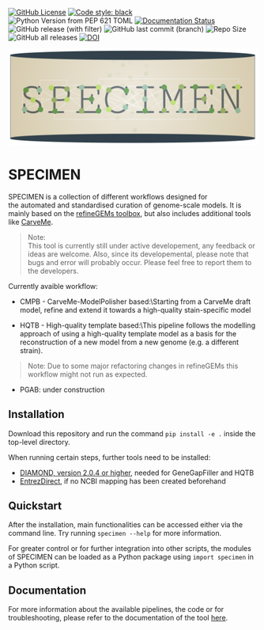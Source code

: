 [![GitHub License](https://img.shields.io/github/license/draeger-lab/specimen)](https://opensource.org/license/GPL-3.0)
[![Code style: black](https://img.shields.io/badge/code%20style-black-000000.svg)](https://github.com/psf/black)
![Python Version from PEP 621 TOML](https://img.shields.io/python/required-version-toml?tomlFilePath=https%3A%2F%2Fraw.githubusercontent.com%2Fdraeger-lab%2Fspecimen%2Fmain%2Fpyproject.toml)
[![Documentation Status](https://readthedocs.org/projects/specimen/badge/?version=latest)](https://specimen.readthedocs.io/en/latest/?badge=latest)
![GitHub release (with filter)](https://img.shields.io/github/v/release/draeger-lab/specimen?logo=github&label=SPECIMEN&color=B4A069&style=flat-square&include_prereleases)
![GitHub last commit (branch)](https://img.shields.io/github/last-commit/draeger-lab/specimen/main)
![Repo Size](https://img.shields.io/github/repo-size/draeger-lab/specimen)
![GitHub all releases](https://img.shields.io/github/downloads/draeger-lab/specimen/total?logo=github&label=GitHub%20downloads)
[![DOI](https://zenodo.org/badge/DOI/10.5281/zenodo.12723500.svg)](https://doi.org/10.5281/zenodo.12723500)

![Logo of SPECIMEN](docs/source/images/LogoSPECIMEN.png)

# SPECIMEN

SPECIMEN is a collection of different workflows designed for the automated and standardised curation of genome-scale models. It is mainly based on the [refineGEMs toolbox](https://github.com/draeger-lab/refinegems/tree/main), but also includes additional tools like [CarveMe](https://carveme.readthedocs.io/en/latest/).

> Note: <br> 
  This tool is currently still under active developement, any feedback or ideas are welcome. Also, since its developemental, please note that bugs and error will probably occur. Please feel free to report them to the developers.

Currently avaible workflow:

- CMPB - CarveMe-ModelPolisher based:\\Starting from a CarveMe draft model, refine and extend it towards a high-quality stain-specific model

- HQTB - High-quality template based:\\This pipeline follows the modelling approach of using a high-quality template model as a basis for the reconstruction of a new model from a new genome (e.g. a different strain). 

> Note: Due to some major refactoring changes in refineGEMs this workflow might not run as expected.

- PGAB: under construction

## Installation  

Download this repository and run the command `pip install -e .` inside the top-level directory.     

When running certain steps, further tools need to be installed:

- [DIAMOND, version 2.0.4 or higher](https://github.com/bbuchfink/diamond), needed for GeneGapFiller and HQTB
- [EntrezDirect](https://www.ncbi.nlm.nih.gov/books/NBK179288/), if no NCBI mapping has been created beforehand

## Quickstart

After the installation, main functionalities can be accessed either via the command line. Try running `specimen --help` for more information.

For greater control or for further integration into other scripts, the modules of SPECIMEN can be loaded as a Python package using `import specimen` in a Python script.

## Documentation

For more information about the available pipelines, the code or for troubleshooting, please refer to the documentation of the tool [here](https://specimen.readthedocs.io/en/latest/).
